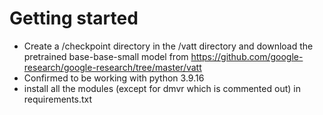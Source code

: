 # Getting started

* Create a /checkpoint directory in the /vatt directory and download the pretrained base-base-small model from <https://github.com/google-research/google-research/tree/master/vatt>
* Confirmed to be working with python 3.9.16
* install all the modules (except for dmvr which is commented out) in requirements.txt
